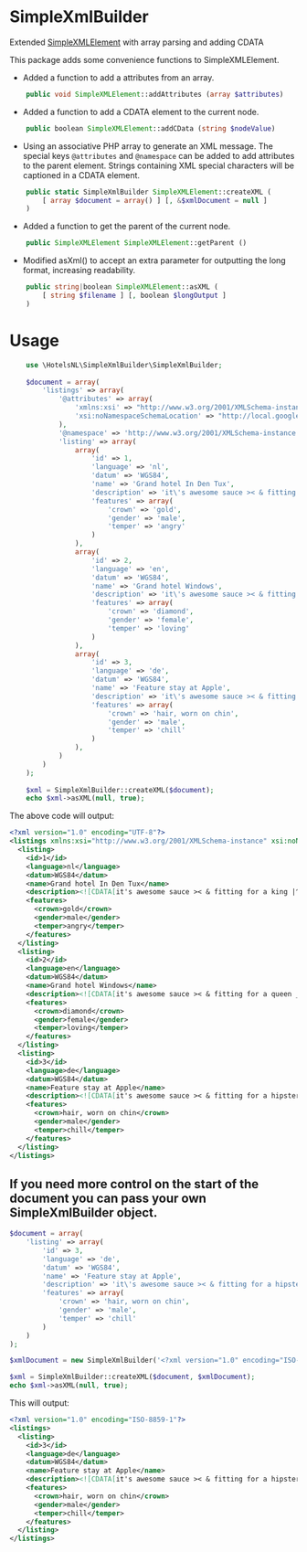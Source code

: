 # SimpleXmlBuilder
Extended [SimpleXMLElement](http://php.net/manual/class.simplexmlelement.php) with array parsing and adding CDATA

This package adds some convenience functions to SimpleXMLElement.

* Added a function to add a attributes from an array.
```php
    public void SimpleXMLElement::addAttributes (array $attributes)
```

* Added a function to add a CDATA element to the current node.
```php
    public boolean SimpleXMLElement::addCData (string $nodeValue)
```

* Using an associative PHP array to generate an XML message.
  The special keys `@attributes` and `@namespace` can be added to add 
  attributes to the parent element.
  Strings containing XML special characters will be captioned in a 
  CDATA element.
```php
    public static SimpleXmlBuilder SimpleXMLElement::createXML (
        [ array $document = array() ] [, &$xmlDocument = null ]
    )
```

* Added a function to get the parent of the current node.
```php
    public SimpleXMLElement SimpleXMLElement::getParent ()
```

* Modified asXml() to accept an extra parameter for outputting the long 
format, increasing readability.

```php
    public string|boolean SimpleXMLElement::asXML (
        [ string $filename ] [, boolean $longOutput ]
    )
```

# Usage

```php
    use \HotelsNL\SimpleXmlBuilder\SimpleXmlBuilder;
    
    $document = array(
        'listings' => array(
            '@attributes' => array(
                'xmlns:xsi' => "http://www.w3.org/2001/XMLSchema-instance",
                'xsi:noNamespaceSchemaLocation' => "http://local.google.com/local_feed.xsd"
            ),
            '@namespace' => 'http://www.w3.org/2001/XMLSchema-instance',
            'listing' => array(
                array(
                    'id' => 1,
                    'language' => 'nl',
                    'datum' => 'WGS84',
                    'name' => 'Grand hotel In Den Tux',
                    'description' => 'it\'s awesome sauce >< & fitting for a king |^^^|.',
                    'features' => array(
                        'crown' => 'gold',
                        'gender' => 'male',
                        'temper' => 'angry'
                    )
                ),
                array(
                    'id' => 2,
                    'language' => 'en',
                    'datum' => 'WGS84',
                    'name' => 'Grand hotel Windows',
                    'description' => 'it\'s awesome sauce >< & fitting for a queen _^_.',
                    'features' => array(
                        'crown' => 'diamond',
                        'gender' => 'female',
                        'temper' => 'loving'
                    )
                ),
                array(
                    'id' => 3,
                    'language' => 'de',
                    'datum' => 'WGS84',
                    'name' => 'Feature stay at Apple',
                    'description' => 'it\'s awesome sauce >< & fitting for a hipster |www|.',
                    'features' => array(
                        'crown' => 'hair, worn on chin',
                        'gender' => 'male',
                        'temper' => 'chill'
                    )
                ),
            )
        )
    );
    
    $xml = SimpleXmlBuilder::createXML($document);
    echo $xml->asXML(null, true);
```

The above code will output:
```xml
<?xml version="1.0" encoding="UTF-8"?>
<listings xmlns:xsi="http://www.w3.org/2001/XMLSchema-instance" xsi:noNamespaceSchemaLocation="http://local.google.com/local_feed.xsd">
  <listing>
    <id>1</id>
    <language>nl</language>
    <datum>WGS84</datum>
    <name>Grand hotel In Den Tux</name>
    <description><![CDATA[it's awesome sauce >< & fitting for a king |^^^|.]]></description>
    <features>
      <crown>gold</crown>
      <gender>male</gender>
      <temper>angry</temper>
    </features>
  </listing>
  <listing>
    <id>2</id>
    <language>en</language>
    <datum>WGS84</datum>
    <name>Grand hotel Windows</name>
    <description><![CDATA[it's awesome sauce >< & fitting for a queen _^_.]]></description>
    <features>
      <crown>diamond</crown>
      <gender>female</gender>
      <temper>loving</temper>
    </features>
  </listing>
  <listing>
    <id>3</id>
    <language>de</language>
    <datum>WGS84</datum>
    <name>Feature stay at Apple</name>
    <description><![CDATA[it's awesome sauce >< & fitting for a hipster |www|.]]></description>
    <features>
      <crown>hair, worn on chin</crown>
      <gender>male</gender>
      <temper>chill</temper>
    </features>
  </listing>
</listings>
```

## If you need more control on the start of the document you can pass your own SimpleXmlBuilder object.
```php
$document = array(
    'listing' => array(
        'id' => 3,
        'language' => 'de',
        'datum' => 'WGS84',
        'name' => 'Feature stay at Apple',
        'description' => 'it\'s awesome sauce >< & fitting for a hipster |www|.',
        'features' => array(
            'crown' => 'hair, worn on chin',
            'gender' => 'male',
            'temper' => 'chill'
        )
    )
);

$xmlDocument = new SimpleXmlBuilder('<?xml version="1.0" encoding="ISO-8859-1"?><listings></listings>');

$xml = SimpleXmlBuilder::createXML($document, $xmlDocument);
echo $xml->asXML(null, true);
```

This will output:
```xml
<?xml version="1.0" encoding="ISO-8859-1"?>
<listings>
  <listing>
    <id>3</id>
    <language>de</language>
    <datum>WGS84</datum>
    <name>Feature stay at Apple</name>
    <description><![CDATA[it's awesome sauce >< & fitting for a hipster |www|.]]></description>
    <features>
      <crown>hair, worn on chin</crown>
      <gender>male</gender>
      <temper>chill</temper>
    </features>
  </listing>
</listings>
```
